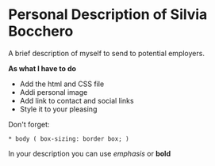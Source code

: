# Personal Description of Silvia Bocchero
A brief description of myself to send to potential employers.

**As what I have to do**
* Add the html and CSS file
* Addi personal image
* Add link to contact and social links
* Style it to your pleasing

Don't forget:

    * body ( box-sizing: border box; )

In your description you can use *emphasis* or **bold**
